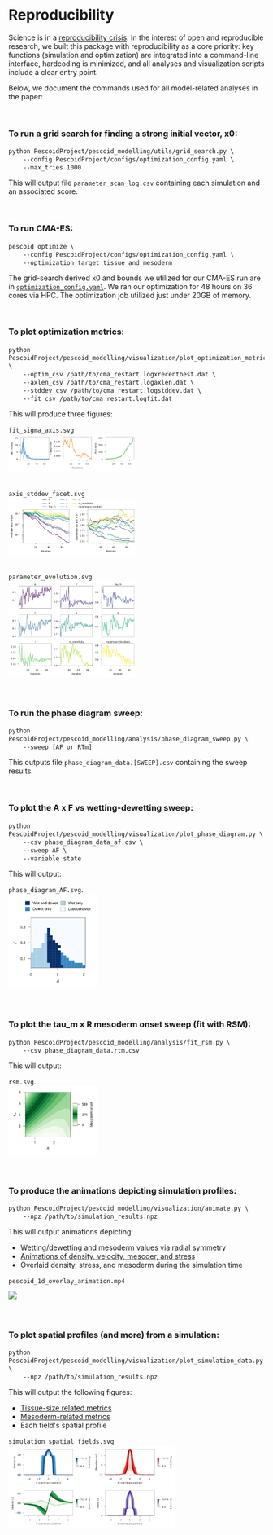 # Reproducibility
Science is in a [reproducibility crisis](https://molecularbrain.biomedcentral.com/articles/10.1186/s13041-020-0552-2). In the interest of open and reproducible research, we built this package with reproducibility as a core priority: key functions (simulation and optimization) are integrated into a command-line interface, hardcoding is minimized, and all analyses and visualization scripts include a clear entry point.

Below, we document the commands used for all model-related analyses in the paper:

<br>

### To run a grid search for finding a strong initial vector, x0:
```shell
python PescoidProject/pescoid_modelling/utils/grid_search.py \
    --config PescoidProject/configs/optimization_config.yaml \
    --max_tries 1000
```
This will output file `parameter_scan_log.csv` containing each simulation and an associated score.

<br>

### To run CMA-ES:
```shell
pescoid optimize \
    --config PescoidProject/configs/optimization_config.yaml \
    --optimization_target tissue_and_mesoderm
```

The grid-search derived x0 and bounds we utilized for our CMA-ES run are in [`optimization_config.yaml`](../configs/optimization_config.yaml). We ran our optimization for 48 hours on 36 cores via HPC. The optimization job utilized just under 20GB of memory.

<br>

### To plot optimization metrics:
```shell
python PescoidProject/pescoid_modelling/visualization/plot_optimization_metrics.py \
    --optim_csv /path/to/cma_restart.logxrecentbest.dat \
    --axlen_csv /path/to/cma_restart.logaxlen.dat \
    --stddev_csv /path/to/cma_restart.logstddev.dat \
    --fit_csv /path/to/cma_restart.logfit.dat
```
This will produce three figures:

`fit_sigma_axis.svg`
<div align="">
    <img src="_static/fit_sigma_axis.svg" style="width:50%; margin-top: -12.5px">
</div>
</br>

`axis_stddev_facet.svg`
<div align="">
    <img src='_static/axis_stddev_facet.svg' style="width:50%; margin-top: -12.5px">
</div>
</br>

`parameter_evolution.svg`
<div align="">
    <img src='_static/parameter_evolution.svg' style="width:50%; margin-top: -12.5px">
</div>
<br>

<br>

### To run the phase diagram sweep:
```shell
python PescoidProject/pescoid_modelling/analysis/phase_diagram_sweep.py \
    --sweep [AF or RTm]
```
This outputs file `phase_diagram_data.[SWEEP].csv` containing the sweep results.

<br>

### To plot the A x F vs wetting-dewetting sweep:
```shell
python PescoidProject/pescoid_modelling/visualization/plot_phase_diagram.py \
    --csv phase_diagram_data_af.csv \
    --sweep AF \
    --variable state
```
This will output:

`phase_diagram_AF.svg`.
<div align="">
    <img src='_static/phase_diagram_AF.svg' style="width:35%; margin-top: -12.5px">
</div>
<br>

<br>

### To plot the tau_m x R mesoderm onset sweep (fit with RSM):
```shell
python PescoidProject/pescoid_modelling/analysis/fit_rsm.py \
    --csv phase_diagram_data.rtm.csv
```
This will output:

`rsm.svg`.
<div align="">
    <img src='_static/rsm.svg' style="width:35%; margin-top: -12.5px">
</div>
<br>

<br>


### To produce the animations depicting simulation profiles:
```shell
python PescoidProject/pescoid_modelling/visualization/animate.py \
    --npz /path/to/simulation_results.npz
```
This will output animations depicting:
- [Wetting/dewetting and mesoderm values via radial symmetry](_static/pescoid_mesoderm_animation.gif)
- [Animations of density, velocity, mesoder, and stress](_static/pescoid_1d_profiles_animation.gif)
- Overlaid density, stress, and mesoderm during the simulation time

`pescoid_1d_overlay_animation.mp4`
<div align="">
    <img src='_static/pescoid_1d_overlay_animation.gif' style="width:50%; margin-top: -12.5px">
</div>
<br>

<br>

### To plot spatial profiles (and more) from a simulation:
```shell
python PescoidProject/pescoid_modelling/visualization/plot_simulation_data.py \
    --npz /path/to/simulation_results.npz
```
This will output the following figures:
- [Tissue-size related metrics](_static/simulation_tissue_metrics.svg)
- [Mesoderm-related metrics](_static/simulation_mesoderm_metrics.svg)
- Each field's spatial profile

`simulation_spatial_fields.svg`
<div align="">
    <img src='_static/simulation_spatial_fields.svg' style="width:65%; margin-top: -12.5px">
</div>
<br>
